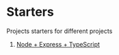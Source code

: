 # Starters

Projects starters for different projects

1. [Node + Express + TypeScript](node-typescript/README.md)